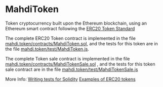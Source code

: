 # MahdiToken
Token cryptocurrency built upon the Ethereum blockchain, using an Ethereum smart contract following the [ERC20 Token Standard](https://theethereum.wiki/w/index.php/ERC20_Token_Standard) 



The complete ERC20 Token contract is implemented in the file [mahdi.token/contracts/MahdiToken.sol](https://github.com/mvhdi/MahdiToken/blob/master/contracts/MahdiToken.sol), and the tests for this token are in the file [mahdi.token/test/MahdiToken.js](https://github.com/mvhdi/MahdiToken/blob/master/test/MahdiToken.js).

The complete Token sale contract is implemented in the file [mahdi.token/contracts/MahdiTokenSale.sol](https://github.com/mvhdi/MahdiToken/blob/master/contracts/MahdiTokenSale.sol) , and the tests for this token sale contract are in the file [mahdi.token/test/MahdiTokenSale.js](https://github.com/mvhdi/MahdiToken/blob/master/test/MahdiTokenSale.js)

 More Info:
[Writing tests for Solidity](https://truffleframework.com/docs/truffle/testing/writing-tests-in-javascript)
[Examples of ERC20 tokens](https://eidoo.io/erc20-tokens-list/)
